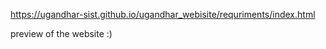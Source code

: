 https://ugandhar-sist.github.io/ugandhar_webisite/requriments/index.html


preview of the website :)
